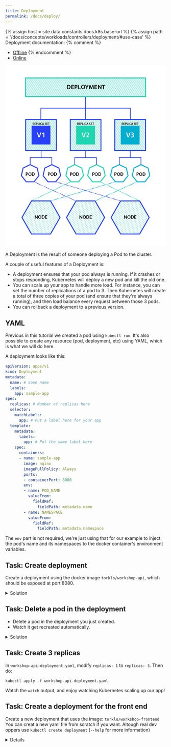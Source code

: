```yaml
---
title: Deployment
permalink: /docs/deploy/
---
```

{% assign host = site.data.constants.docs.k8s.base-url %}
{% assign path = '/docs/concepts/workloads/controllers/deployment/#use-case' %}
Deployment documentation:
{% comment %}
* [Offline]({{host.offline}}{{path}})
{% endcomment %}
* [Online]({{host.online}}{{path}})


![text](../../assets/img/deployment.png)

A Deployment is the result of someone deploying a Pod to the cluster.

A couple of useful features of a Deployment is:
* A deployment ensures that your pod always is running. If it crashes or stops responding, Kubernetes will
deploy a new pod and kill the old one.
* You can scale up your app to handle more load. For instance, you can set the number of replications of a pod
to 3. Then Kubernetes will create a total of three copies of your pod (and ensure that they're always running), and then load
balance every request between those 3 pods.
* You can rollback a deployment to a previous version.

## YAML

Previous in this tutorial we created a pod using `kubectl run`. It's also possible to create any resource
(pod, deployment, etc) using YAML, which is what we will do here.

A deployment looks like this:

```yaml
apiVersion: apps/v1
kind: Deployment
metadata:
  name: # Some name
  labels:
    app: sample-app
spec:
  replicas: # Number of replicas here
  selector:
    matchLabels:
      app: # Put a label here for your app
  template:
    metadata:
      labels:
        app: # Put the same label here
    spec:
      containers:
      - name: sample-app
        image: nginx
        imagePullPolicy: Always
        ports:
        - containerPort: 8080
        env:
        - name: POD_NAME
          valueFrom:
            fieldRef:
              fieldPath: metadata.name
        - name: NAMESPACE
          valueFrom:
            fieldRef:
              fieldPath: metadata.namespace
```

The `env` part is not required, we're just using that for our example to inject the pod's name and its
namespaces to the docker container's environment variables.

## Task: Create deployment

Create a deployment using the docker image `torklo/workshop-api`, which should be exposed at port 8080.

<details>
 <summary>Solution</summary>
 <div markdown="1">

```
# Watch results
watch kubectl get deployment

# Put the content in the YAML below into a file, workshop-api-deployment.yaml
kubectl apply -f workshop-api-deployment.yaml
```
Switch back to first terminal, and observe that the deployment is created.

```yaml
apiVersion: apps/v1
kind: Deployment
metadata:
  name: workshop-api-deployment
  labels:
    app: workshop-api
spec:
  replicas: 1
  selector:
    matchLabels:
      app: workshop-api
  template:
    metadata:
      labels:
        app: workshop-api
    spec:
      containers:
      - name: workshop-frontend
        image: torklo/workshop-api
        imagePullPolicy: Always
        ports:
        - containerPort: 8080
        env:
        - name: POD_NAME
          valueFrom:
            fieldRef:
              fieldPath: metadata.name
        - name: NAMESPACE
          valueFrom:
            fieldRef:
              fieldPath: metadata.namespace
```

 </div>
</details>


## Task: Delete a pod in the deployment

* Delete a pod in the deployment you just created.
* Watch it get recreated automatically.

<details>
 <summary>Solution</summary>
 <div markdown="1">


Stop the `watch` command from above, and instead run

```
watch kubectl get po
```

Now, this command should output something like:


```
NAME                                       READY     STATUS    RESTARTS   AGE
workshop-api-deployment-68d5f769c5-pqr2h   1/1       Running   0          1m
```

Delete the listed pod. In this example, the command is:

```
kubectl delete po workshop-api-deployment-68d5f769c5-pqr2h
```

and watch the `watch` output.

You should see something like this:

```
NAME                                    READY     STATUS              RESTARTS   AGE
workshop-api-deployment-864bcb76f-9c7gn   0/1       Terminating         0          1m
workshop-api-deployment-864bcb76f-pg9jk   0/1       ContainerCreating   0          <invalid>
```

Awesome, Kubernetes is auto creating a new pod since the first was killed.

 </div>
</details>

## Task: Create 3 replicas

In `workshop-api-deployment.yaml`, modify `replicas: 1` to `replicas: 3`. Then do:

```
kubectl apply -f workshop-api-deployment.yaml
```

Watch the `watch` output, and enjoy watching Kubernetes scaling up our app!

## Task: Create a deployment for the front end
Create a new deployment that uses the image: `torklo/workshop-frontend`
You can creat a new yaml file from scratch if you want. Altough real dev oppers use `kubectl create deployment` (`--help` for more information)

<details>
<div markdown="1">>
`kubectl create deployment --image=torklo/workshop-frontend ez-frontend`

You should save the generated deployment as a yaml file: `kubectl get deployment ez-frontend -o yaml --export > frontend-deployment.yaml`
</div>
</details>
